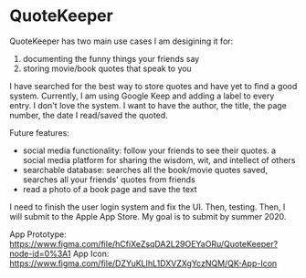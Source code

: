# QuoteKeeper

QuoteKeeper has two main use cases I am desigining it for:
1)  documenting the funny things your friends say
2)  storing movie/book quotes that speak to you

I have searched for the best way to store quotes and have yet to find a good system. Currently, I am using Google Keep and adding a label to every entry. I don't love the system.
I want to have the author, the title, the page number, the date I read/saved the quoted. 

Future features:
- social media functionality: follow your friends to see their quotes. a social media platform for sharing the wisdom, wit, and intellect of others
- searchable database: searches all the book/movie quotes saved, searches all your friends' quotes from friends
- read a photo of a book page and save the text

I need to finish the user login system and fix the UI. Then, testing. Then, I will submit to the Apple App Store. My goal is to submit by summer 2020.

App Prototype:
https://www.figma.com/file/hCfiXeZsqDA2L29OEYaORu/QuoteKeeper?node-id=0%3A1
App Icon:
https://www.figma.com/file/DZYuKLIhL1DXVZXgYczNQM/QK-App-Icon
